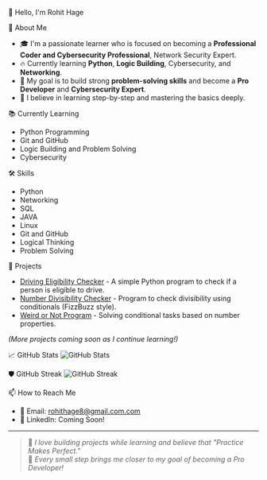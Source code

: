 
<!--
**rohithage/rohithage** is a ✨ _special_ ✨ repository because its `README.md` (this file) appears on your GitHub profile.


Here are some ideas to get you started:
🚀 About Me
- 🔭 I’m currently working on learning Python
- 🌱 I’m currently learning Cybersecurity
- 👯 I’m looking to collaborate on open-source projects
- 🤔 I’m looking for help with ...
- 💬 Ask me about Python, git, Linux, Networking, Cybersecurity
- 📫 How to reach me: rohithage@gmail.com

🛠️ Skills
- Python
- Git and GitHub
- Linux basics
- Cybersecurity Fundamentals
-->

 👋 Hello, I'm Rohit Hage

 🚀 About Me
- 🎓 I'm a passionate learner who is focused on becoming a **Professional Coder and Cybersecurity Professional**, Network Security Expert.
- 🔥 Currently learning **Python**, **Logic Building**, Cybersecurity,  and **Networking**.
- 🎯 My goal is to build strong **problem-solving skills** and become a **Pro Developer** and **Cybersecurity Expert**.
- 🧠 I believe in learning step-by-step and mastering the basics deeply.

 📚 Currently Learning
- Python Programming 
- Git and GitHub
- Logic Building and Problem Solving
- Cybersecurity 

 🛠️ Skills
- Python
- Networking
- SQL
- JAVA
- Linux
- Git and GitHub
- Logical Thinking
- Problem Solving

 🧩 Projects
- [Driving Eligibility Checker]() - A simple Python program to check if a person is eligible to drive.
- [Number Divisibility Checker]() - Program to check divisibility using conditionals (FizzBuzz style).
- [Weird or Not Program]() - Solving conditional tasks based on number properties.

_(More projects coming soon as I continue learning!)_

 📈 GitHub Stats
![GitHub Stats](https://github-readme-stats.vercel.app/api?username=yourusername&show_icons=true&theme=radical)

 🛡️ GitHub Streak
![GitHub Streak](https://github-readme-streak-stats.herokuapp.com/?user=yourusername&theme=dark)

 📫 How to Reach Me
- 📧 Email: rohithage8@gmail.com.com
- 📩 LinkedIn: Coming Soon!

---

> 💬 *I love building projects while learning and believe that "Practice Makes Perfect."*  
> 🚀 *Every small step brings me closer to my goal of becoming a Pro Developer!*


